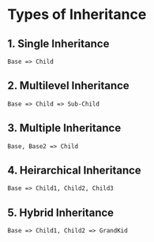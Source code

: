 # Types of Inheritance

## 1. Single Inheritance

    Base => Child

## 2. Multilevel Inheritance

    Base => Child => Sub-Child

## 3. Multiple Inheritance

    Base, Base2 => Child

## 4. Heirarchical Inheritance

    Base => Child1, Child2, Child3

## 5. Hybrid Inheritance

    Base => Child1, Child2 => GrandKid
